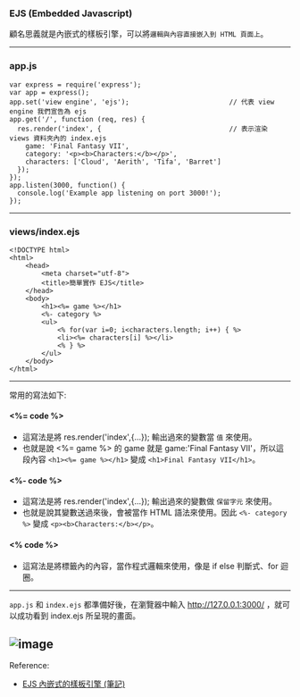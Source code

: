 ### EJS (Embedded Javascript)

顧名思義就是內嵌式的樣板引擎，可以將`邏輯與內容直接嵌入到 HTML 頁面上`。

---

### app.js
```
var express = require('express');
var app = express();
app.set('view engine', 'ejs');                         // 代表 view engine 我們宣告為 ejs
app.get('/', function (req, res) {
  res.render('index', {                                // 表示渲染 views 資料夾內的 index.ejs
    game: 'Final Fantasy VII',
    category: '<p><b>Characters:</b></p>',
    characters: ['Cloud', 'Aerith', 'Tifa', 'Barret']
  });
});
app.listen(3000, function() {
  console.log('Example app listening on port 3000!');
});
```

---

### views/index.ejs
```
<!DOCTYPE html>
<html>
    <head>
        <meta charset="utf-8">
        <title>簡單實作 EJS</title>
    </head>
    <body>
        <h1><%= game %></h1>
        <%- category %>
        <ul>
            <% for(var i=0; i<characters.length; i++) { %>
            <li><%= characters[i] %></li>
            <% } %>
        </ul>
    </body>
</html>
```

---

常用的寫法如下:

#### <%= code %>
* 這寫法是將 res.render('index',{...}); 輸出過來的變數當 `值` 來使用。
* 也就是說 <%= game %> 的 game 就是 game:'Final Fantasy VII'，所以這段內容 `<h1><%= game %></h1>` 變成 `<h1>Final Fantasy VII</h1>`。

#### <%- code %>
* 這寫法是將 res.render('index',{...}); 輸出過來的變數做 `保留字元` 來使用。
* 也就是說其變數送過來後，會被當作 HTML 語法來使用。因此 `<%- category %>` 變成 `<p><b>Characters:</b></p>`。

#### <% code %>
* 這寫法是將標籤內的內容，當作程式邏輯來使用，像是 if else 判斷式、for 迴圈。

---

`app.js` 和 `index.ejs` 都準備好後，在瀏覽器中輸入 http://127.0.0.1:3000/ ，就可以成功看到 index.ejs 所呈現的畫面。

![image](https://miro.medium.com/max/991/1*tUC5w4hc97aPH5w7y4F_dQ.png)
---

Reference:
* [EJS 內嵌式的樣板引擎 (筆記)](https://medium.com/@charming_rust_oyster_221/ejs-%E5%85%A7%E5%B5%8C%E5%BC%8F%E7%9A%84%E6%A8%A3%E6%9D%BF%E5%BC%95%E6%93%8E-%E7%AD%86%E8%A8%98-482d83c73887)
